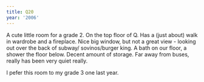 ```yaml
---
title: Q20
year: '2006'
---
```


A cute little room for a grade 2.  On the top floor of Q.  Has a (just about) walk in wardrobe and a fireplace.  Nice big window, but not a great view - looking out over the back of subway/ sovinos/burger king.  A bath on our floor, a shower the floor below.  Decent amount of storage.  Far away from buses, really has been very quiet really. 

I pefer this room to my grade 3 one last year.